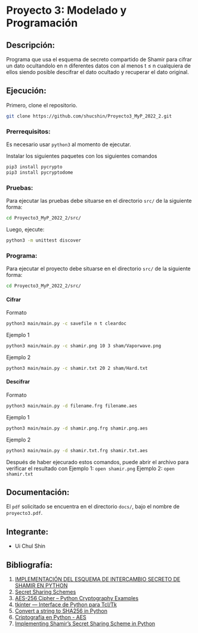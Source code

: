 # Proyecto 3: Modelado y Programación 

## Descripción:
Programa que usa el esquema de secreto compartido de Shamir para cifrar un dato ocultandolo en n diferentes datos con al menos t ≤ n cualquiera de ellos siendo posible descifrar el dato ocultado y recuperar el dato original.

## Ejecución:
Primero, clone el repositorio.

``` sh
git clone https://github.com/shucshin/Proyecto3_MyP_2022_2.git
```

### Prerrequisitos:
Es necesario usar `python3` al momento de ejecutar.

Instalar los siguientes paquetes con los siguientes comandos
```sh
pip3 install pycrypto
pip3 install pycryptodome
```


### Pruebas: 
Para ejecutar las pruebas debe situarse en el directorio `src/` de la siguiente forma: 

```sh
cd Proyecto3_MyP_2022_2/src/
```

Luego, ejecute: 

``` sh
python3 -m unittest discover 
```

### Programa:
Para ejecutar el proyecto debe situarse en el directorio `src/` de la siguiente forma: 

```sh
cd Proyecto3_MyP_2022_2/src/
```

#### Cifrar
Formato
```sh
python3 main/main.py -c savefile n t cleardoc
```
Ejemplo 1
``` sh
python3 main/main.py -c shamir.png 10 3 sham/Vaporwave.png
```
Ejemplo 2
``` sh
python3 main/main.py -c shamir.txt 20 2 sham/Hard.txt
```
#### Descifrar
Formato
```sh
python3 main/main.py -d filename.frg filename.aes
```
Ejemplo 1
``` sh
python3 main/main.py -d shamir.png.frg shamir.png.aes
```
Ejemplo 2
``` sh
python3 main/main.py -d shamir.txt.frg shamir.txt.aes
```

Después de haber ejecurado estos comandos, puede abrir el archivo para verificar el resultado con 
Ejemplo 1: `open shamir.png` 
Ejemplo 2: `open shamir.txt`


## Documentación: 
El `pdf` solicitado se encuentra en el directorio `docs/`, bajo el nombre de `proyecto3.pdf`.

## Integrante: 
- Ui Chul Shin

## Bibliografía: 

1. [IMPLEMENTACIÓN DEL ESQUEMA DE INTERCAMBIO SECRETO DE SHAMIR EN PYTHON](https://es.acervolima.com/implementacion-del-esquema-de-intercambio-secreto-de-shamir-en-python/)
1. [Secret Sharing Schemes](https://pycryptodome.readthedocs.io/en/latest/src/protocol/ss.html)
1. [AES-256 Cipher – Python Cryptography Examples](https://blog.boot.dev/cryptography/aes-256-cipher-python-cryptography-examples/)
1. [tkinter — Interface de Python para Tcl/Tk](https://cryptomarketpool.com/convert-a-string-to-sha256-in-python/)
1. [Convert a string to SHA256 in Python](https://discord.com/channels/800826113906835474/800826113906835476/951709366275407922)
1. [Criptografía en Python - AES](https://pythondiario.com/2020/07/criptografia-en-python-aes.html)
1. [Implementing Shamir’s Secret Sharing Scheme in Python](https://www.geeksforgeeks.org/implementing-shamirs-secret-sharing-scheme-in-python/)
